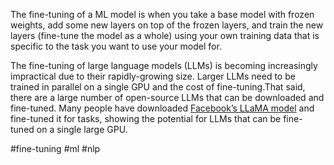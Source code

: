The fine-tuning of a ML model is when you take a base model with frozen weights, add some new layers on top of the frozen layers, and train the new layers (fine-tune the model as a whole) using your own training data that is specific to the task you want to use your model for.

The fine-tuning of large language models (LLMs) is becoming increasingly impractical due to their rapidly-growing size. Larger LLMs need to be trained in parallel on a single GPU and the cost of fine-tuning.That said, there are a large number of open-source LLMs that can be downloaded and fine-tuned. Many people have downloaded [Facebook’s LLaMA model](https://www.theverge.com/2023/3/8/23629362/meta-ai-language-model-llama-leak-online-misuse) and fine-tuned it for tasks, showing the potential for LLMs that can be fine-tuned on a single large GPU.


#fine-tuning #ml #nlp 